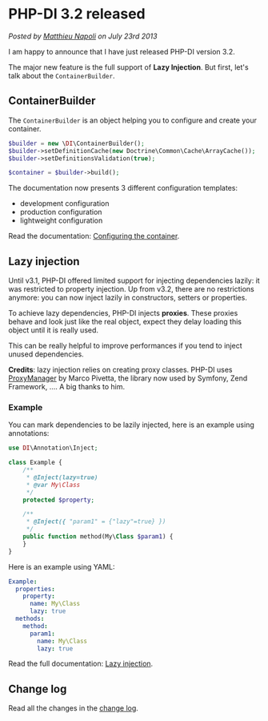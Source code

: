 # PHP-DI 3.2 released

*Posted by [Matthieu Napoli](https://github.com/mnapoli) on July 23rd 2013*

I am happy to announce that I have just released PHP-DI version 3.2.

The major new feature is the full support of **Lazy Injection**. But first, let's talk about the `ContainerBuilder`.

## ContainerBuilder

The `ContainerBuilder` is an object helping you to configure and create your container.

```php
$builder = new \DI\ContainerBuilder();
$builder->setDefinitionCache(new Doctrine\Common\Cache\ArrayCache());
$builder->setDefinitionsValidation(true);

$container = $builder->build();
```

The documentation now presents 3 different configuration templates:

- development configuration
- production configuration
- lightweight configuration

Read the documentation: [Configuring the container](../doc/container-configuration.md).

## Lazy injection

Until v3.1, PHP-DI offered limited support for injecting dependencies lazily: it was restricted to property injection. Up from v3.2, there are no restrictions anymore: you can now inject lazily in constructors, setters or properties.

To achieve lazy dependencies, PHP-DI injects **proxies**. These proxies behave and look just like the real object, expect they delay loading this object until it is really used.

This can be really helpful to improve performances if you tend to inject unused dependencies.

**Credits**: lazy injection relies on creating proxy classes. PHP-DI uses [ProxyManager](https://github.com/Ocramius/ProxyManager) by Marco Pivetta, the library now used by Symfony, Zend Framework, …. A big thanks to him.

### Example

You can mark dependencies to be lazily injected, here is an example using annotations:

```php
use DI\Annotation\Inject;

class Example {
    /**
     * @Inject(lazy=true)
     * @var My\Class
     */
    protected $property;

    /**
     * @Inject({ "param1" = {"lazy"=true} })
     */
    public function method(My\Class $param1) {
    }
}
```

Here is an example using YAML:

```yaml
Example:
  properties:
    property:
      name: My\Class
      lazy: true
  methods:
    method:
      param1:
        name: My\Class
        lazy: true
```

Read the full documentation: [Lazy injection](../doc/lazy-injection.md).


## Change log

Read all the changes in the [change log](../change-log.md).
